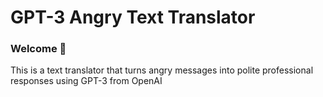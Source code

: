 # GPT-3 Angry Text Translator 
### Welcome 👋
This is a text translator that turns angry messages into polite professional responses using GPT-3 from OpenAI
